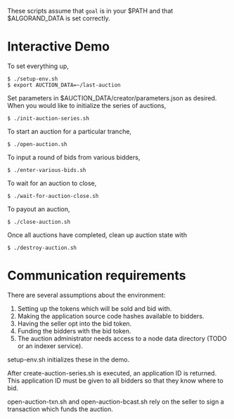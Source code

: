 These scripts assume that `goal` is in your $PATH and that $ALGORAND_DATA is set correctly.

# Interactive Demo

To set everything up,

```
$ ./setup-env.sh
$ export AUCTION_DATA=~/last-auction
```


Set parameters in $AUCTION_DATA/creator/parameters.json as desired.
When you would like to initialize the series of auctions,

```
$ ./init-auction-series.sh
```


To start an auction for a particular tranche,

```
$ ./open-auction.sh
```


To input a round of bids from various bidders,

```
$ ./enter-various-bids.sh
```


To wait for an auction to close,

```
$ ./wait-for-auction-close.sh
```


To payout an auction,

```
$ ./close-auction.sh
```


Once all auctions have completed, clean up auction state with

```
$ ./destroy-auction.sh
```


# Communication requirements

There are several assumptions about the environment:

1. Setting up the tokens which will be sold and bid with.
2. Making the application source code hashes available to bidders.
3. Having the seller opt into the bid token.
4. Funding the bidders with the bid token.
5. The auction administrator needs access to a node data directory
   (TODO or an indexer service).

setup-env.sh initializes these in the demo.

After create-auction-series.sh is executed, an application ID is returned.
This application ID must be given to all bidders so that they know where to bid.

open-auction-txn.sh and open-auction-bcast.sh rely on the seller
to sign a transaction which funds the auction.